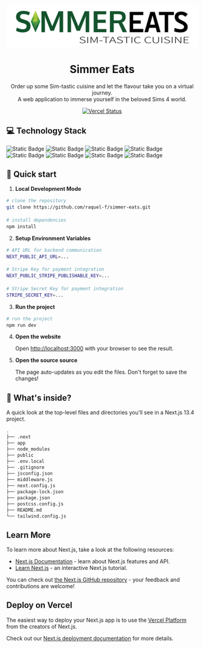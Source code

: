 <p align="center">
  <img alt="Simmer Eats" src="https://github.com/raquel-f/simmer-eats/blob/master/public/logo-v2.png?raw=true" width="700" /> 
</p>
<h1 align="center">
  Simmer Eats
</h1>
<p align="center">
  Order up some Sim-tastic cuisine and let the flavour take you on a virtual journey. </br> A web application to immerse yourself in the beloved Sims 4 world.
</p>
<p align="center">
  <a href="https://therealsujitk-vercel-badge.vercel.app/?app=simmer-eats">
    <img alt="Vercel Status" src="https://therealsujitk-vercel-badge.vercel.app/?app=simmer-eats" />
  </a>
</p>

## 💻 Technology Stack

<div>
  <img alt="Static Badge" src="https://img.shields.io/badge/JavaScript-0D1117?logo=javascript">
  <img alt="Static Badge" src="https://img.shields.io/badge/Prettier-0D1117?logo=prettier">
  <img alt="Static Badge" src="https://img.shields.io/badge/Next.js-0D1117?logo=nextdotjs">
  <img alt="Static Badge" src="https://img.shields.io/badge/React-0D1117?logo=react">
  <img alt="Static Badge" src="https://img.shields.io/badge/Axios-0D1117?logo=axios">
  <img alt="Static Badge" src="https://img.shields.io/badge/Tailwind CSS-0D1117?logo=tailwindcss">
  <img alt="Static Badge" src="https://img.shields.io/badge/cookies--next-0D1117?logo=npm">
  <img alt="Static Badge" src="https://img.shields.io/badge/Vercel-0D1117?logo=vercel">

</div>



## 🚀 Quick start

1.  **Local Development Mode**

```bash
# clone the repository
git clone https://github.com/raquel-f/simmer-eats.git

# install dependencies
npm install
```

2. **Setup Environment Variables**

```bash
# API URL for backend communication
NEXT_PUBLIC_API_URL=...

# Stripe Key for payment integration
NEXT_PUBLIC_STRIPE_PUBLISHABLE_KEY=...

# Stripe Secret Key for payment integration
STRIPE_SECRET_KEY=...
```

3. **Run the project**

```bash
# run the project
npm run dev
```

4.  **Open the website**

    Open [http://localhost:3000](http://localhost:3000) with your browser to see the result.


5.  **Open the source source**

    The page auto-updates as you edit the files. Don't forget to save the changes!

## 🧐 What's inside?

A quick look at the top-level files and directories you'll see in a Next.js 13.4 project.

    .
    ├── .next
    ├── app
    ├── node_modules
    ├── public
    ├── .env.local
    ├── .gitignore
    ├── jsconfig.json
    ├── middleware.js
    ├── next.config.js
    ├── package-lock.json
    ├── package.json
    ├── postcss.config.js
    ├── README.md
    └── tailwind.config.js

## Learn More

To learn more about Next.js, take a look at the following resources:

- [Next.js Documentation](https://nextjs.org/docs) - learn about Next.js features and API.
- [Learn Next.js](https://nextjs.org/learn) - an interactive Next.js tutorial.

You can check out [the Next.js GitHub repository](https://github.com/vercel/next.js/) - your feedback and contributions are welcome!

## Deploy on Vercel

The easiest way to deploy your Next.js app is to use the [Vercel Platform](https://vercel.com/new?utm_medium=default-template&filter=next.js&utm_source=create-next-app&utm_campaign=create-next-app-readme) from the creators of Next.js.

Check out our [Next.js deployment documentation](https://nextjs.org/docs/deployment) for more details.

